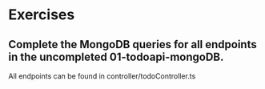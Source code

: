 # Exercises

## Complete the MongoDB queries for all endpoints in the uncompleted 01-todoapi-mongoDB. 
All endpoints can be found in controller/todoController.ts
